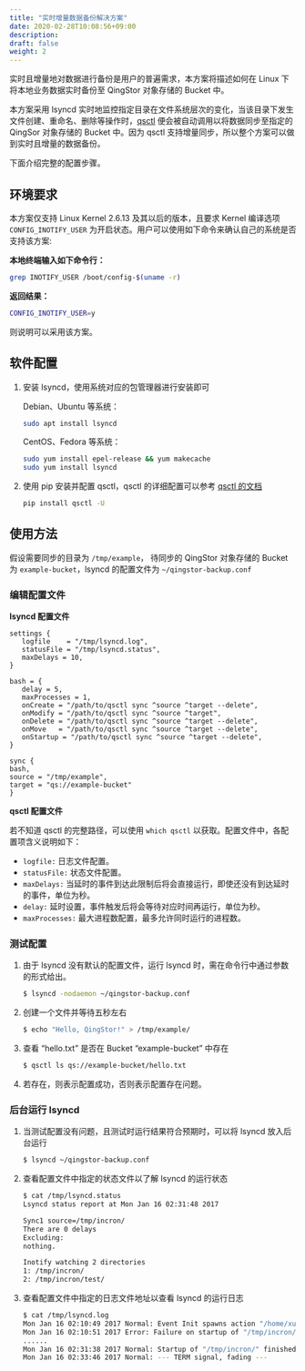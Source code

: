 ```yaml
---
title: "实时增量数据备份解决方案"
date: 2020-02-28T10:08:56+09:00
description:
draft: false
weight: 2
---
```



实时且增量地对数据进行备份是用户的普遍需求，本方案将描述如何在 Linux 下将本地业务数据实时备份至 QingStor 对象存储的 Bucket 中。

本方案采用 lsyncd 实时地监控指定目录在文件系统层次的变化，当该目录下发生文件创建、重命名、删除等操作时，[qsctl](/storage/object-storage/manual/tool/qsctl/) 便会被自动调用以将数据同步至指定的 QingSor 对象存储的 Bucket 中。因为 qsctl 支持增量同步，所以整个方案可以做到实时且增量的数据备份。

下面介绍完整的配置步骤。

## 环境要求

本方案仅支持 Linux Kernel 2.6.13 及其以后的版本，且要求 Kernel 编译选项 `CONFIG_INOTIFY_USER` 为开启状态。用户可以使用如下命令来确认自己的系统是否支持该方案:

**本地终端输入如下命令行：**
```bash
grep INOTIFY_USER /boot/config-$(uname -r)
```

**返回结果：**

```bash
CONFIG_INOTIFY_USER=y
```

则说明可以采用该方案。

## 软件配置

1. 安装 lsyncd，使用系统对应的包管理器进行安装即可

   Debian、Ubuntu 等系统：

   ```bash
   sudo apt install lsyncd
   ```

   CentOS、Fedora 等系统：

   ```bash
   sudo yum install epel-release && yum makecache
   sudo yum install lsyncd
   ```

2. 使用 pip 安装并配置 qsctl，qsctl 的详细配置可以参考 [qsctl 的文档](/storage/object-storage/manual/tool/qsctl/)

   ```bash
   pip install qsctl -U
   ```

## 使用方法

假设需要同步的目录为 `/tmp/example`， 待同步的 QingStor 对象存储的 Bucket 为 `example-bucket`，lsyncd 的配置文件为 `~/qingstor-backup.conf`

### 编辑配置文件

**lsyncd 配置文件**
   ```plain_text
   settings {
      logfile    = "/tmp/lsyncd.log",
      statusFile = "/tmp/lsyncd.status",
      maxDelays = 10,
   }

   bash = {
      delay = 5,
      maxProcesses = 1,
      onCreate = "/path/to/qsctl sync ^source ^target --delete",
      onModify = "/path/to/qsctl sync ^source ^target",
      onDelete = "/path/to/qsctl sync ^source ^target --delete",
      onMove   = "/path/to/qsctl sync ^source ^target --delete",
      onStartup = "/path/to/qsctl sync ^source ^target --delete",
   }

   sync {
   bash,
   source = "/tmp/example",
   target = "qs://example-bucket"
   }
   ```

**qsctl 配置文件**

若不知道 qsctl 的完整路径，可以使用 `which qsctl` 以获取。配置文件中，各配置项含义说明如下：

- `logfile:` 日志文件配置。
- `statusFile:` 状态文件配置。
- `maxDelays:` 当延时的事件到达此限制后将会直接运行，即使还没有到达延时的事件，单位为秒。
- `delay:` 延时设置，事件触发后将会等待对应时间再运行，单位为秒。
- `maxProcesses:` 最大进程数配置，最多允许同时运行的进程数。

### 测试配置

1. 由于 lsyncd 没有默认的配置文件，运行 lsyncd 时，需在命令行中通过参数的形式给出。

   ```bash
   $ lsyncd -nodaemon ~/qingstor-backup.conf
   ```

2. 创建一个文件并等待五秒左右

   ```bash
   $ echo "Hello, QingStor!" > /tmp/example/
   ```

3. 查看 “hello.txt” 是否在 Bucket “example-bucket” 中存在

   ```bash
   $ qsctl ls qs://example-bucket/hello.txt
   ```

4. 若存在，则表示配置成功，否则表示配置存在问题。

### 后台运行 lsyncd

1. 当测试配置没有问题，且测试时运行结果符合预期时，可以将 lsyncd 放入后台运行

   ```bash
   $ lsyncd ~/qingstor-backup.conf
   ```

2. 查看配置文件中指定的状态文件以了解 lsyncd 的运行状态

   ```bash
   $ cat /tmp/lsyncd.status
   Lsyncd status report at Mon Jan 16 02:31:48 2017

   Sync1 source=/tmp/incron/
   There are 0 delays
   Excluding:
   nothing.

   Inotify watching 2 directories
   1: /tmp/incron/
   2: /tmp/incron/test/
   ```

3. 查看配置文件中指定的日志文件地址以查看 lsyncd 的运行日志

   ```bash
   $ cat /tmp/lsyncd.log
   Mon Jan 16 02:10:49 2017 Normal: Event Init spawns action "/home/xuanwo/.pyenv/shims/qsctl"
   Mon Jan 16 02:10:51 2017 Error: Failure on startup of "/tmp/incron/".
   ......
   Mon Jan 16 02:31:38 2017 Normal: Startup of "/tmp/incron/" finished.
   Mon Jan 16 02:33:46 2017 Normal: --- TERM signal, fading ---
   ```

